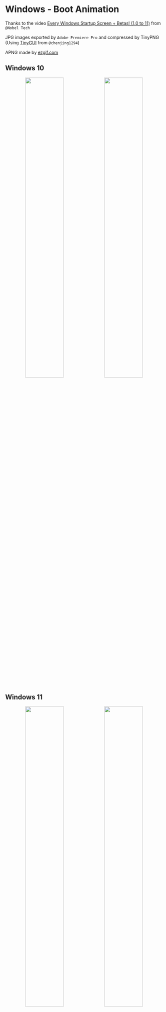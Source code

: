 # Windows - Boot Animation

Thanks to the video [Every Windows Startup Screen + Betas! (1.0 to 11)](https://youtu.be/aIRWGYr37C0?si=e5l7vSOMHA0BXhJU) from `@Nobel Tech`

JPG images exported by `Adobe Premiere Pro` and compressed by TinyPNG (Using [TinyGUI](https://github.com/chenjing1294/TinyGUI) from `@chenjing1294`)

APNG made by [ezgif.com](https://ezgif.com/)

## Windows 10

<div align="center">
	<img width = "49.5%" src="https://github.com/user-attachments/assets/233cae24-5705-4fb9-a4ae-b802cabdc62f">
	<img width = "49.5%" src="https://github.com/user-attachments/assets/6d405e34-7d6b-4a5f-bd59-2bba2f0ece41">
</div>

## Windows 11

<div align="center">
	<img width = "49.5%" src="https://github.com/user-attachments/assets/164dcec0-f614-475f-8ef2-f39c370dbf4f">
	<img width = "49.5%" src="https://github.com/user-attachments/assets/e4b778bc-2396-464c-855e-c77e64cff991">
</div>
